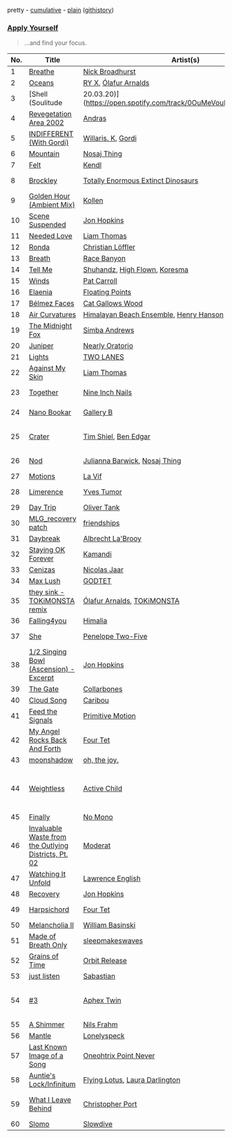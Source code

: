 pretty - [cumulative](https://github.com/mackorone/spotify-playlist-archive/blob/master/playlists/cumulative/Apply%20Yourself.md) - [plain](https://github.com/mackorone/spotify-playlist-archive/blob/master/playlists/plain/37i9dQZF1DXe1cC3XInKct) ([githistory](https://github.githistory.xyz/mackorone/spotify-playlist-archive/blob/master/playlists/plain/37i9dQZF1DXe1cC3XInKct))

### [Apply Yourself](https://open.spotify.com/playlist/37i9dQZF1DXe1cC3XInKct)

> ...and find your focus.

| No. | Title | Artist(s) | Album | Length |
|---|---|---|---|---|
| 1 | [Breathe](https://open.spotify.com/track/3iWIfbNOwA3td6ij6uZNz6) | [Nick Broadhurst](https://open.spotify.com/artist/42wlDfDuv6KZWWd0t7Qgj3) | [Breathe](https://open.spotify.com/album/5aybq2zAEgdqCm8YHR9xBN) | 4:17 |
| 2 | [Oceans](https://open.spotify.com/track/2eVofaQRJvddSUBfcub7Gz) | [RY X](https://open.spotify.com/artist/2KjAo6wVc9d2WcxdxSArpV), [Ólafur Arnalds](https://open.spotify.com/artist/7E3BRXV9ZbCt5lQTCXMTia) | [Oceans](https://open.spotify.com/album/6kfKntjGEwjKUL7q43j5rO) | 4:39 |
| 3 | [Shell (Soulitude | 20.03.20)](https://open.spotify.com/track/0OuMeVouMbGUaR5jCEBgRa) | [Motez](https://open.spotify.com/artist/3SwgftmsT5rVepCSSco3ZR) | [Soulitude - EP](https://open.spotify.com/album/7F8V3CjKdaEIhnvBbQD5Cf) | 4:05 |
| 4 | [Revegetation Area 2002](https://open.spotify.com/track/3261Kuksr5Yn8nToKvUW12) | [Andras](https://open.spotify.com/artist/6C3Q1d8QOpgYuRdsTmSoVm) | [Revegetation Area 2002](https://open.spotify.com/album/1hcdlX6C2isqG1j42p8lHf) | 3:03 |
| 5 | [INDIFFERENT (With Gordi)](https://open.spotify.com/track/35w8PwB14PiCQ2bUvXWlob) | [Willaris. K](https://open.spotify.com/artist/6ZHeg2Op5ZkNppXbNLSglj), [Gordi](https://open.spotify.com/artist/6UBMFaCTZnL1Hr1nTOEblM) | [INDIFFERENT (With Gordi)](https://open.spotify.com/album/1ij4QjRc5lDtP7WZgK7otz) | 3:55 |
| 6 | [Mountain](https://open.spotify.com/track/4D9jd1p839yUN9Vb6s6stj) | [Nosaj Thing](https://open.spotify.com/artist/0IVapwlnM3dEOiMsHXsghT) | [No Mind](https://open.spotify.com/album/42O0cmAeYHzzaTZ6qqrvhB) | 2:15 |
| 7 | [Felt](https://open.spotify.com/track/7GvebkcGTtYkH1JS5RZUmo) | [Kendl](https://open.spotify.com/artist/70kLAtCzsMiSqLU8qY7QQC) | [Dreamlike](https://open.spotify.com/album/0yLnUcNN5aVdjNf4TNZl1x) | 4:22 |
| 8 | [Brockley](https://open.spotify.com/track/0uMD0CaCxiTwgVZhN5paQf) | [Totally Enormous Extinct Dinosaurs](https://open.spotify.com/artist/0g3NiCRhEv7M4SEDMrpItN) | [I Can Hear the Birds](https://open.spotify.com/album/4JDu9Wp3oVqBc18hIau11s) | 4:48 |
| 9 | [Golden Hour (Ambient Mix)](https://open.spotify.com/track/7yR7BenjV58tYLYr1OxbgR) | [Kollen](https://open.spotify.com/artist/0Q62gC12BbmjuRQU1mJSAL) | [Golden Hour](https://open.spotify.com/album/1KCGu7yESwxrOD6dtIVeus) | 3:50 |
| 10 | [Scene Suspended](https://open.spotify.com/track/0AUBFe4HCHU01mKj8Wlf45) | [Jon Hopkins](https://open.spotify.com/artist/7yxi31szvlbwvKq9dYOmFI) | [Scene Suspended](https://open.spotify.com/album/2IY3MpRm3DMerB6XyIvIjr) | 4:07 |
| 11 | [Needed Love](https://open.spotify.com/track/77ifjsYV4Y452xu6wSawLU) | [Liam Thomas](https://open.spotify.com/artist/0CDvUUuendAExit0nkRVpN) | [Needed Love](https://open.spotify.com/album/2HEJAUSN7ewdPsKZoggLgg) | 4:04 |
| 12 | [Ronda](https://open.spotify.com/track/4WyhOKXtCkNVcgfTBpYaxm) | [Christian Löffler](https://open.spotify.com/artist/3tSvlEzeDnVbQJBTkIA6nO) | [Ronda](https://open.spotify.com/album/7APlMJ7deciAoJCir8eSOz) | 5:46 |
| 13 | [Breath](https://open.spotify.com/track/7GVyY6iBeyUYYRoGVjW9Xf) | [Race Banyon](https://open.spotify.com/artist/5btOKBbjh04dkX7iqFERLL) | [EP 2](https://open.spotify.com/album/2fClk9w8Jg8AfW38xmpRjS) | 4:29 |
| 14 | [Tell Me](https://open.spotify.com/track/71yhzjRKhrAlsXz9xX4OlN) | [Shuhandz](https://open.spotify.com/artist/2sXAc7uyVF7HwCwPa1ATuT), [High Flown](https://open.spotify.com/artist/37j8MfvLiRbow3d4kXxiv7), [Koresma](https://open.spotify.com/artist/14EybDMySlkntyuxgm1pek) | [Tell Me](https://open.spotify.com/album/4V6lm9Ytzw9foZPKP3Shel) | 3:13 |
| 15 | [Winds](https://open.spotify.com/track/24OrdrcB2xvQiOQ1EEDYXb) | [Pat Carroll](https://open.spotify.com/artist/6hFbcJtWWImXHOxgUcLedm) | [Winds Alight](https://open.spotify.com/album/3SGnUpvhHVeItXTq6b3hcv) | 4:07 |
| 16 | [Elaenia](https://open.spotify.com/track/6jOuX9gIkhcS2ibdoWDaCb) | [Floating Points](https://open.spotify.com/artist/2AR42Ur9PcchQDtEdwkv4L) | [Elaenia](https://open.spotify.com/album/4kPdKvrSCTEEcJTqCNkGc8) | 7:14 |
| 17 | [Bélmez Faces](https://open.spotify.com/track/5S7Ts0Zp2kX2xqZ2cLpkRO) | [Cat Gallows Wood](https://open.spotify.com/artist/22PnXrG41WawrUiEf6bzUu) | [Bélmez Faces](https://open.spotify.com/album/3lSN4WR2YYMxDiC4ewEQac) | 4:36 |
| 18 | [Air Curvatures](https://open.spotify.com/track/2Yx9YyQmBVbimM6IXXEMU6) | [Himalayan Beach Ensemble](https://open.spotify.com/artist/2mbmAHLUOR1DnyW3i2fu8o), [Henry Hanson](https://open.spotify.com/artist/3JRPn2CYT15nkKQs2DQeeL) | [Air Curvatures](https://open.spotify.com/album/322n91D8OAHNT4lg6ZOLWJ) | 2:14 |
| 19 | [The Midnight Fox](https://open.spotify.com/track/2tEWpPxMLG5Ot8pGtcYCVC) | [Simba Andrews](https://open.spotify.com/artist/1UVckmjHmhNCgyMvKXnhZn) | [The Midnight Fox](https://open.spotify.com/album/6DqaLIBNqVTQ3R4XVZQGzN) | 3:17 |
| 20 | [Juniper](https://open.spotify.com/track/4mHIdLjoRqGK3yUfl2DzUs) | [Nearly Oratorio](https://open.spotify.com/artist/30daoc0SCzQpNd6ZWjaoZi) | [Juniper](https://open.spotify.com/album/2Q9y348OIbjm02euzO6Po6) | 4:19 |
| 21 | [Lights](https://open.spotify.com/track/4OOKWdVW2Cdivlu6aWPrOE) | [TWO LANES](https://open.spotify.com/artist/7mnuMLgvXdCWzyB4sQCG7k) | [Lights](https://open.spotify.com/album/3pSvYQF8Vr93F200rXHdiZ) | 3:21 |
| 22 | [Against My Skin](https://open.spotify.com/track/1RUJsy1mGYDURCtWyojwhl) | [Liam Thomas](https://open.spotify.com/artist/0CDvUUuendAExit0nkRVpN) | [Against My Skin](https://open.spotify.com/album/4cI6JLM6WBGqKUhC9gzMPO) | 4:18 |
| 23 | [Together](https://open.spotify.com/track/7iiu6ce9zGfbvs0yBvsZeT) | [Nine Inch Nails](https://open.spotify.com/artist/0X380XXQSNBYuleKzav5UO) | [Ghosts V: Together](https://open.spotify.com/album/296zqVG4gI7mDSUD0CytXM) | 10:03 |
| 24 | [Nano Bookar](https://open.spotify.com/track/35Jql3gIC3F9AIyZ2tEsEd) | [Gallery B](https://open.spotify.com/artist/6Ho7lruUY3Mq0Q6n1z2xjv) | [Midnight Meditations](https://open.spotify.com/album/55jwWizc7oVBRkfHmfdvEn) | 7:09 |
| 25 | [Crater](https://open.spotify.com/track/1JwU26KiAoM9PX7bdZnyhT) | [Tim Shiel](https://open.spotify.com/artist/4s4HQb53CQx8x9GlWJ5Ocy), [Ben Edgar](https://open.spotify.com/artist/4cC99hyav0KjPQiVBd6ONB) | [Duet (Original Game Soundtrack)](https://open.spotify.com/album/3kMc40Hbgrvu4sQgPLdRaV) | 3:50 |
| 26 | [Nod](https://open.spotify.com/track/3yrhTQ3lv4axr8VIjQkFX8) | [Julianna Barwick](https://open.spotify.com/artist/0HWfFWL4vVrbaBQqxVCwCi), [Nosaj Thing](https://open.spotify.com/artist/0IVapwlnM3dEOiMsHXsghT) | [Healing Is A Miracle](https://open.spotify.com/album/4GaLdSDDbRK0CoJKSnihbo) | 3:57 |
| 27 | [Motions](https://open.spotify.com/track/2cfrdOIhhv6FHQjHqNmtdJ) | [La Vif](https://open.spotify.com/artist/7ddCegiF7t7jGErJhl0zre) | [Motions](https://open.spotify.com/album/2fPwj4Px4BnHthfV4qPm51) | 3:42 |
| 28 | [Limerence](https://open.spotify.com/track/1KeUP2WeWCXq3yd7MZsnmN) | [Yves Tumor](https://open.spotify.com/artist/0qu422H5MOoQxGjd4IzHbS) | [When Man Fails You](https://open.spotify.com/album/2jCY7x3xWM2Gn8yWDCIbgK) | 5:48 |
| 29 | [Day Trip](https://open.spotify.com/track/5ZQ3eRkWOiAAbGyslqWUDf) | [Oliver Tank](https://open.spotify.com/artist/0YnqxF8FNAMagpmi2T1UjJ) | [Day Trip](https://open.spotify.com/album/3La3PLt2Z28UPITTASxQVL) | 2:57 |
| 30 | [MLG_recovery patch](https://open.spotify.com/track/3xYIROg1eG5v0TXfPu8van) | [friendships](https://open.spotify.com/artist/6Uywdb6tPDx8KeybBPLiIl) | [MLG_recovery patch](https://open.spotify.com/album/21iLBB1yRfVgsmFkhEVB20) | 6:30 |
| 31 | [Daybreak](https://open.spotify.com/track/3sL6a6Wi6wdmPjtQAS207O) | [Albrecht La'Brooy](https://open.spotify.com/artist/6DASyEwgMVz1aU1EpgpwWv) | [Tidal River](https://open.spotify.com/album/1n4dFtxCRRsYpmPdoLDEfk) | 5:16 |
| 32 | [Staying OK Forever](https://open.spotify.com/track/3veHpzbJoPJA63vEqwI5zp) | [Kamandi](https://open.spotify.com/artist/4pSowxoZVdsKUyTkhU9ebC) | [Staying OK Forever](https://open.spotify.com/album/6vBZvZHVslBdmVfC00USoe) | 6:24 |
| 33 | [Cenizas](https://open.spotify.com/track/3hwDnX62nktK3GJD3oNt8h) | [Nicolas Jaar](https://open.spotify.com/artist/5a0etAzO5V26gvlbmHzT9W) | [Cenizas](https://open.spotify.com/album/4uR6L8Gq7xozMSBpuxIQUp) | 4:39 |
| 34 | [Max Lush](https://open.spotify.com/track/4O7ONR6dILOqkEWYlHhByX) | [GODTET](https://open.spotify.com/artist/09OgHVPSgCgflZLrGScfE9) | [II](https://open.spotify.com/album/4sJkU42hL8LGeFiHmwOS6T) | 4:09 |
| 35 | [they sink - TOKiMONSTA remix](https://open.spotify.com/track/1wrVNFd1voyFZ12xX2elYT) | [Ólafur Arnalds](https://open.spotify.com/artist/7E3BRXV9ZbCt5lQTCXMTia), [TOKiMONSTA](https://open.spotify.com/artist/3VwKSHAfgzV1DOHV0aANCI) | [they sink](https://open.spotify.com/album/7xnL3Sr60ByV3juvyDrYE0) | 4:42 |
| 36 | [Falling4you](https://open.spotify.com/track/39m1Q9E6pwmSZMeVqy4rxw) | [Himalia](https://open.spotify.com/artist/45ryIcdZBFNpZvmBGuRMwM) | [Falling4you](https://open.spotify.com/album/01BqfH6W45cut4ioyEytJU) | 2:48 |
| 37 | [She](https://open.spotify.com/track/3JcGToDQMRFY47bjkpPE9n) | [Penelope Two-Five](https://open.spotify.com/artist/3rcRjuZcZMUqBZO4xTMftS) | [Lost Tapes for Calvin](https://open.spotify.com/album/0Povm59OobdCVCmQFD8kPv) | 5:44 |
| 38 | [1/2 Singing Bowl (Ascension) - Excerpt](https://open.spotify.com/track/4C4Cni4yKvGFthrJ3VRjfM) | [Jon Hopkins](https://open.spotify.com/artist/7yxi31szvlbwvKq9dYOmFI) | [Meditations](https://open.spotify.com/album/79EfVLabvmR4nUhpr2rF8s) | 4:30 |
| 39 | [The Gate](https://open.spotify.com/track/51UXSGS4rTVmwmWyS5Xr2L) | [Collarbones](https://open.spotify.com/artist/6y9lvZaKtNLru9bQyLajy9) | [The Gate](https://open.spotify.com/album/5dZXDXlctTRjxMhh1ngomv) | 1:36 |
| 40 | [Cloud Song](https://open.spotify.com/track/58QOQFLhL79ZNKaOHYuGqk) | [Caribou](https://open.spotify.com/artist/4aEnNH9PuU1HF3TsZTru54) | [Suddenly](https://open.spotify.com/album/2QLfkBom1eQZiMYgFJr23H) | 6:50 |
| 41 | [Feed the Signals](https://open.spotify.com/track/77ClI5jlMTQFzSNO4m29O2) | [Primitive Motion](https://open.spotify.com/artist/2Fjp29AXxObfn0NV1HSf0v) | [House in the Wave](https://open.spotify.com/album/3a7vLeQuMujs7ppTBT8No4) | 4:24 |
| 42 | [My Angel Rocks Back And Forth](https://open.spotify.com/track/3b1gPWKiAsWXe6bPjE2rm1) | [Four Tet](https://open.spotify.com/artist/7Eu1txygG6nJttLHbZdQOh) | [Rounds](https://open.spotify.com/album/2H49BEjjzWluWjmy2k9tdQ) | 5:07 |
| 43 | [moonshadow](https://open.spotify.com/track/1SjlAcaEyk0yiUijZSdjFm) | [oh, the joy.](https://open.spotify.com/artist/6kqOxJqJ4r4cIlbYR4GbP4) | [moonshadow](https://open.spotify.com/album/4nqDoVSmdmQ1ZviSKSW2E5) | 2:23 |
| 44 | [Weightless](https://open.spotify.com/track/70zBPlj9xyHGsMBYQA0fG1) | [Active Child](https://open.spotify.com/artist/54KTsBl98buzGkELjGlnuU) | [Weightless / Set Me Free / All Eyes on You / Cruel World](https://open.spotify.com/album/2Nn9MLwAKEvzyXYmsF5jXQ) | 3:11 |
| 45 | [Finally](https://open.spotify.com/track/5uvPi0lXIzDChhXwMReG15) | [No Mono](https://open.spotify.com/artist/1SxBKBNSEUYBIeB10vsWVf) | [Finally](https://open.spotify.com/album/7qkIcI9RgKAwcTJqzxSejb) | 4:35 |
| 46 | [Invaluable Waste from the Outlying Districts, Pt. 02](https://open.spotify.com/track/3Z49dMHUTRIvYw9ufUtTA0) | [Moderat](https://open.spotify.com/artist/2exkZbmNqMKnT8LRWuxWgy) | [A Thought of Ecstasy (Original Motion Picture Soundtrack)](https://open.spotify.com/album/22uj2KrXiwMoLGSMlnPcLz) | 1:53 |
| 47 | [Watching It Unfold](https://open.spotify.com/track/7uWVu34XKqTFbQOmnRkver) | [Lawrence English](https://open.spotify.com/artist/0V1EXFlRy3LeOKB07YJucI) | [A Colour For Autumn](https://open.spotify.com/album/3m8WKUe7KimObwrr8VLsMn) | 5:49 |
| 48 | [Recovery](https://open.spotify.com/track/76KAhZF6OzEzNXs4gotNO0) | [Jon Hopkins](https://open.spotify.com/artist/7yxi31szvlbwvKq9dYOmFI) | [Singularity](https://open.spotify.com/album/1nvzBC1M3dlCMIxfUCBhlO) | 5:35 |
| 49 | [Harpsichord](https://open.spotify.com/track/7tO0SljL5CVxyFLFx3GKWh) | [Four Tet](https://open.spotify.com/artist/7Eu1txygG6nJttLHbZdQOh) | [Sixteen Oceans](https://open.spotify.com/album/5gIa8hTQGPwVeNYjDwrraZ) | 2:53 |
| 50 | [Melancholia II](https://open.spotify.com/track/2UZXQrEi0A8ySbDuyeuMt3) | [William Basinski](https://open.spotify.com/artist/6u5axd0rpDsWSmzhFfb2VB) | [Melancholia](https://open.spotify.com/album/2mDwgIyil7jUI192RqJ1Lm) | 6:50 |
| 51 | [Made of Breath Only](https://open.spotify.com/track/2Hqnf6UMYU2oJBAjuePRuf) | [sleepmakeswaves](https://open.spotify.com/artist/0EnDtiDrCgklr97QMJOSPv) | [Made of Breath Only](https://open.spotify.com/album/37cojUkcMKvvHjK5rEe6lj) | 3:08 |
| 52 | [Grains of Time](https://open.spotify.com/track/2xrnd71mpwifhgV1P10QmK) | [Orbit Release](https://open.spotify.com/artist/2FBNGiujxsVznAFGo4YvuG) | [Grains of Time](https://open.spotify.com/album/0051BxMzWJSo41IixAoWqP) | 3:54 |
| 53 | [just listen](https://open.spotify.com/track/7tU5OELEHWlzFsqOBZ1qUh) | [Sabastian](https://open.spotify.com/artist/41I5fCabwXD9uKDbhkGGtZ) | [just listen](https://open.spotify.com/album/1dvbVkme2aiexPUI5kB9Td) | 2:39 |
| 54 | [#3](https://open.spotify.com/track/2Bc4llhjJBW77I552RgA3L) | [Aphex Twin](https://open.spotify.com/artist/6kBDZFXuLrZgHnvmPu9NsG) | [Selected Ambient Works Volume II](https://open.spotify.com/album/17vHPMmoxN5B8cdhCDeMTe) | 7:44 |
| 55 | [A Shimmer](https://open.spotify.com/track/09F0zRNSUa0qAWYUksXtXt) | [Nils Frahm](https://open.spotify.com/artist/5gqhueRUZEa7VDnQt4HODp) | [Empty](https://open.spotify.com/album/5XD78Fc6jfSfFYgwynseoI) | 6:36 |
| 56 | [Mantle](https://open.spotify.com/track/7L1lxRM1WWu3NjSTyiSbEr) | [Lonelyspeck](https://open.spotify.com/artist/0ghOmdop8dsN135XRLszJ5) | [Mantle](https://open.spotify.com/album/1fswvZZtVEudNyx5GfovW7) | 4:49 |
| 57 | [Last Known Image of a Song](https://open.spotify.com/track/5WuaGZRtMNc0hlxg4W2IBV) | [Oneohtrix Point Never](https://open.spotify.com/artist/2wPDbhaGXCqROrVmwDdCrK) | [Age Of](https://open.spotify.com/album/05A41BF3z2E5F0tnTyWRNh) | 4:06 |
| 58 | [Auntie's Lock/Infinitum](https://open.spotify.com/track/313y5mBXX9iX3A3PaqlaTx) | [Flying Lotus](https://open.spotify.com/artist/29XOeO6KIWxGthejQqn793), [Laura Darlington](https://open.spotify.com/artist/67OokTsDsLUvJI6oIxCigq) | [Los Angeles](https://open.spotify.com/album/7pdhnkO0t8HiRv4dmggt2I) | 2:44 |
| 59 | [What I Leave Behind](https://open.spotify.com/track/6aBpyTveakTW4J0vklcaxg) | [Christopher Port](https://open.spotify.com/artist/5JNsIugrIND5sz8Vp5Hauk) | [Everything in Quotes "LIGHT"](https://open.spotify.com/album/2XTCVsJ47bzXeVUfSfU9p2) | 3:12 |
| 60 | [Slomo](https://open.spotify.com/track/6smJCC2En1iEuN3b9ZQnLX) | [Slowdive](https://open.spotify.com/artist/72X6FHxaShda0XeQw3vbeF) | [Slowdive](https://open.spotify.com/album/4nSWX5A4xVomzrOEGDKLQ6) | 6:53 |
